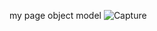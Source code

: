 my page object model
![Capture](https://user-images.githubusercontent.com/83489226/146294714-613f2f88-d0bf-49f3-afda-6d117b935adb.PNG)
